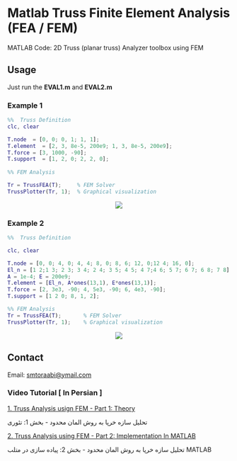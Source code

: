 # Matlab Truss Finite Element Analysis (FEA / FEM) 

MATLAB Code: 2D Truss (planar truss) Analyzer toolbox using FEM 
	

## Usage

Just run the **EVAL1.m** and **EVAL2.m**

### Example 1

``` MATLAB
%%  Truss Definition
clc, clear

T.node  = [0, 0; 0, 1; 1, 1];
T.element  = [2, 3, 8e-5, 200e9; 1, 3, 8e-5, 200e9];
T.force = [3, 1000, -90]; 
T.support  = [1, 2, 0; 2, 2, 0];
           
%% FEM Analysis 

Tr = TrussFEA(T);     % FEM Solver 
TrussPlotter(Tr, 1);  % Graphical visualization

```
<p align="center">
  <img src="../master/image/Truss1.png" />
</p>

### Example 2

``` MATLAB
%%  Truss Definition

clc, clear

T.node = [0, 0; 4, 0; 4, 4; 8, 0; 8, 6; 12, 0;12 4; 16, 0];
El_n = [1 2;1 3; 2 3; 3 4; 2 4; 3 5; 4 5; 4 7;4 6; 5 7; 6 7; 6 8; 7 8];
A = 1e-4; E = 200e9;
T.element = [El_n, A*ones(13,1), E*ones(13,1)];
T.force = [2, 3e3, -90; 4, 5e3, -90; 6, 4e3, -90];
T.support = [1 2 0; 8, 1, 2];

%% FEM Analysis 
Tr = TrussFEA(T); 		% FEM Solver 
TrussPlotter(Tr, 1);	% Graphical visualization

```
<p align="center">
  <img src="../master/image/Truss2.png" />
</p>

## Contact
Email: smtoraabi@ymail.com


### Video Tutorial [ In Persian ]

[1. Truss Analysis usign FEM - Part 1: Theory](https://www.aparat.com/v/0ZBFo)

تحلیل سازه خرپا به روش المان محدود - بخش 1: تئوری

[2. Truss Analysis using FEM - Part 2: Implementation In MATLAB](https://www.aparat.com/v/JoERK)

تحلیل سازه خرپا به روش المان محدود - بخش 2: پیاده سازی در متلب MATLAB
